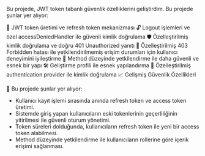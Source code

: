 Bu projede, JWT token tabanlı güvenlik özelliklerini geliştirdim. Bu projede şunlar yer alıyor:

🔑 JWT token üretimi ve refresh token mekanizması
🔓 Logout işlemleri ve özel accessDeniedHandler ile güvenli kimlik doğrulama
🛡️ Özelleştirilmiş kimlik doğrulama ve doğru 401 Unauthorized yanıtı
🚫 Özelleştirilmiş 403 Forbidden hatası ile yetkilendirilmemiş erişim durumları için kullanıcı deneyimini iyileştirme
📜 Method düzeyinde yetkilendirme ile daha güvenli ve esnek bir yapı
🛠️ Geliştirme profili ile esnek yapılandırma
🔐 Özelleştirilmiş authentication provider ile kimlik doğrulama
📈 Gelişmiş Güvenlik Özellikleri

🔑 Bu projede şunlar yer alıyor:
* Kullanıcı kayıt işlemi sırasında anında refresh token ve access token üretimi.
* Sistemde giriş yapan kullanıcıların eski tokenlerinin geçerliliğinin yitirilmesi ile güvenli oturum yönetimi.
* Token süreleri dolduğunda, kullanıcıların refresh token ile yeni bir access token alabilmesi.
* Method düzeyinde yetkilendirme ile kullanıcıların rollerine göre içerik erişimi sağlanması.
